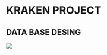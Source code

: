 # KRAKEN PROJECT


## DATA BASE DESING

[![](https://mermaid.ink/img/pako:eNq1Vt-v2iAU_lcanr1GW7Xa5_t6n-7bYtIwYMqVQgN0m1P_90HL1Vaga7asJqb9znd-cjhwAUhgAgpA5CuFBwmrPU_MgxglXCeX7ss-TPCDg0uKH7jSkhoJhxXxQEwUkrTWVPCH7KsQLIFI0-9O4bZ3UgQ1OQh59t06wf9yXEvxQZCfrsP_za2TKQ11o6Ykhg1o6fLVvDzBhOMhGluWeLIQIaKUl2sHh1JtFJHBdKFSP4Sc5NTa8FxacODwD4GEg6gJYxQLn01PQQVNNfNRdRRSl2MLGO8pRaBEx9LU4jRpAbA0CXr1b9FQ2kg0XMtzsKOebSuBKGRepTvYr_WwQK78gZCdPqP8FLNtZaHoLe6H7sejNJWhnvhcZqYDLVVKwSa2lWHewbuNkHqfGG2--Opqgo5cMHHwx9hD9PcT5XlmlbSCBxKfXFYa8qYkmlDjXsSxGUlx6bP88g9ovszphZZ4pKBG8YkSJozF8imJnUXX68uLuNyPiCI5QjU4I-OEbku3hOu1G4GtNBkM4pi4BZzxe6_3rNvPEXFffRBbwHx_e_c5bprEWJE4e7UtkgevB09gD9vb1ciBsTQC3ToewIiC_YEZqIisIMXmgtT23h7oIzHbFBTmFUMz78Ge3wwPNlq8nzkChZYNmYGmtse1u1KB4htkyqA15KC4gJ-gWC7W89U2z9NlmqWrLNuuZuAMinS3mmeb5W65ztabbJlvbjPwSwhjYTFf79J0u0g3-WaVm79ta-5LK-x8Eky1kG_dfa691t1-A26lGOc?type=png)](https://mermaid.live/edit#pako:eNq1Vt-v2iAU_lcanr1GW7Xa5_t6n-7bYtIwYMqVQgN0m1P_90HL1Vaga7asJqb9znd-cjhwAUhgAgpA5CuFBwmrPU_MgxglXCeX7ss-TPCDg0uKH7jSkhoJhxXxQEwUkrTWVPCH7KsQLIFI0-9O4bZ3UgQ1OQh59t06wf9yXEvxQZCfrsP_za2TKQ11o6Ykhg1o6fLVvDzBhOMhGluWeLIQIaKUl2sHh1JtFJHBdKFSP4Sc5NTa8FxacODwD4GEg6gJYxQLn01PQQVNNfNRdRRSl2MLGO8pRaBEx9LU4jRpAbA0CXr1b9FQ2kg0XMtzsKOebSuBKGRepTvYr_WwQK78gZCdPqP8FLNtZaHoLe6H7sejNJWhnvhcZqYDLVVKwSa2lWHewbuNkHqfGG2--Opqgo5cMHHwx9hD9PcT5XlmlbSCBxKfXFYa8qYkmlDjXsSxGUlx6bP88g9ovszphZZ4pKBG8YkSJozF8imJnUXX68uLuNyPiCI5QjU4I-OEbku3hOu1G4GtNBkM4pi4BZzxe6_3rNvPEXFffRBbwHx_e_c5bprEWJE4e7UtkgevB09gD9vb1ciBsTQC3ToewIiC_YEZqIisIMXmgtT23h7oIzHbFBTmFUMz78Ge3wwPNlq8nzkChZYNmYGmtse1u1KB4htkyqA15KC4gJ-gWC7W89U2z9NlmqWrLNuuZuAMinS3mmeb5W65ztabbJlvbjPwSwhjYTFf79J0u0g3-WaVm79ta-5LK-x8Eky1kG_dfa691t1-A26lGOc)